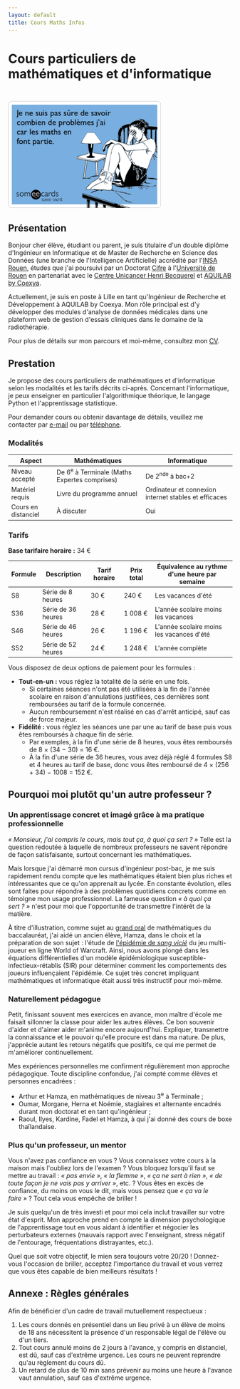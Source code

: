 ```yaml
---
layout: default
title: Cours Maths Infos
---
```


# Cours particuliers de mathématiques et d'informatique

<img alt="Humour — Je ne suis pas sûre de savoir combien de problèmes j'ai car les maths en font partie." class="center" src="assets/images/humour-pas-sure-nb-prb-maths.png" style="height: 240px; margin-top: 26px;">

## Présentation

Bonjour cher élève, étudiant ou parent, je suis titulaire d'un double diplôme d'Ingénieur en Informatique et de Master
de Recherche en Science des Données (une branche de l'Intelligence Artificielle) accrédité par
l'[INSA Rouen](https://www.insa-rouen.fr/formation/specialites-ingenieurses/informatique-et-technologie-de-linformation),
études que j'ai poursuivi par un Doctorat [Cifre](https://www.anrt.asso.fr/fr/le-dispositif-cifre-7844) à
l'[Université de Rouen](https://ed-miis.normandie-univ.fr/) en partenariat avec
le [Centre Unicancer Henri Becquerel](https://www.becquerel.fr/le-centre/la-recherche/recherche-fondamentale-et-translationnelle/)
et [AQUILAB by Coexya](https://www.aquilab.com).

Actuellement, je suis en poste à Lille en tant qu'Ingénieur de Recherche et Développement à AQUILAB by Coexya.
Mon rôle principal est d'y développer des modules d'analyse de données médicales dans une plateform web de gestion d'essais cliniques dans le domaine de la radiothérapie.

Pour plus de détails sur mon parcours et moi-même, consultez mon [CV](index.md).

## Prestation

Je propose des cours particuliers de mathématiques et d'informatique selon les modalités et les tarifs décrits ci-après.
Concernant l'informatique, je peux enseigner en particulier l'algorithmique théorique, le langage Python et l'apprentissage statistique.

Pour demander cours ou obtenir davantage de détails, veuillez me contacter par
<a href="mailto:alexandre.huat@gmail.com?subject=Cours particuliers - Prénom NOM - Matières&body=(1) Modifiez l'objet du mail en précisant le nom complet de l'élève potentiel et les matières qui vous intéressent. (2) Renseignez directement vos disponibilités si vous les connaissez. (3) Renseignez votre numéro de téléphone pour être recontacté.">
e-mail</a>
ou par
<a href="tel:+33749365848">téléphone</a>.

### Modalités

| Aspect              | Mathématiques                                             | Informatique                                          |
|---------------------|-----------------------------------------------------------|-------------------------------------------------------|
| Niveau accepté      | De 6<sup>e</sup> à Terminale (Maths Expertes comprises) | De 2<sup>nde</sup> à bac+2                            |
| Matériel requis     | Livre du programme annuel                                 | Ordinateur et connexion internet stables et efficaces |
| Cours en distanciel | À discuter                                                | Oui                                                   |

### Tarifs

**Base tarifaire horaire :** 34 €

| Formule | Description        | Tarif horaire | Prix total | Équivalence au rythme d'une heure par semaine |
|---------|--------------------|---------------|------------|-----------------------------------------------|
| S8      | Série de 8 heures  | 30 €          | 240 €      | Les vacances d'été                            |
| S36     | Série de 36 heures | 28 €          | 1 008 €    | L'année scolaire moins les vacances           |
| S46     | Série de 46 heures | 26 €          | 1 196 €    | L'année scolaire moins les vacances d'été     |
| S52     | Série de 52 heures | 24 €          | 1 248 €    | L'année complète                              |

Vous disposez de deux options de paiement pour les formules :
* **Tout-en-un :** vous réglez la totalité de la série en une fois.
  * Si certaines séances n'ont pas été utilisées à la fin de l'année scolaire en raison d'annulations justifiées, ces dernières sont remboursées au tarif de la formule concernée. 
  * Aucun remboursement n'est réalisé en cas d'arrêt anticipé, sauf cas de force majeur.
* **Fidélité :** vous réglez les séances une par une au tarif de base puis vous êtes remboursés à chaque fin de série. 
  * Par exemples, à la fin d'une série de 8 heures, vous êtes remboursés de 8 × (34 − 30) = 16 €. 
  * À la fin d'une série de 36 heures, vous avez déjà réglé 4 formules S8 et 4 heures au tarif de base, donc vous êtes remboursé de 4 × (256 + 34) − 1008 = 152 €.

## Pourquoi moi plutôt qu'un autre professeur ?

### Un apprentissage concret et imagé grâce à ma pratique professionnelle

_« Monsieur, j'ai compris le cours, mais tout ça, à quoi ça sert ? »_ Telle est la question redoutée à laquelle de
nombreux professeurs ne savent répondre de façon satisfaisante, surtout concernant les mathématiques.

Mais lorsque j'ai démarré mon cursus d'ingénieur post-bac, je me suis rapidement rendu compte que les mathématiques étaient bien plus riches et intéressantes que ce qu'on apprenait au lycée.
En constante évolution, elles sont faites pour répondre à des problèmes quotidiens concrets comme en témoigne mon usage professionnel.
La fameuse question _« à
quoi ça sert ? »_ n'est pour moi que l'opportunité de transmettre l'intérêt de la matière.

À titre d'illustration, comme sujet
au [grand oral](https://www.education.gouv.fr/reussir-au-lycee/baccalaureat-comment-se-passe-le-grand-oral-100028) de
mathématiques du baccalauréat, j'ai aidé un ancien élève, Hamza, dans le choix et la préparation de son sujet : l'étude
de [l'épidémie de _sang vicié_](https://fr.wikipedia.org/wiki/Incident_du_sang_vicié) du jeu multi-joueur en ligne World of Warcraft.
Ainsi, nous avons plongé dans les équations différentielles d'un modèle
épidémiologique susceptible-infectieux-rétablis (SIR) pour déterminer comment les comportements des joueurs influençaient l'épidémie. Ce sujet très
concret impliquant mathématiques et informatique était aussi très instructif pour moi-même.

### Naturellement pédagogue

Petit, finissant souvent mes exercices en avance, mon maître d'école me faisait sillonner la classe pour aider les autres élèves.
Ce bon souvenir d'aider et d'aimer aider m'anime encore aujourd'hui.
Expliquer, transmettre la connaissance et le pouvoir qu'elle procure est dans ma nature.
De plus, j'apprécie autant les retours négatifs que positifs, ce qui me permet de m'améliorer continuellement.

Mes expériences personnelles me confirment régulièrement mon approche pédagogique.
Toute discipline confondue, j'ai compté comme élèves et personnes encadrées :

* Arthur et Hamza, en mathématiques de niveau 3<sup>e</sup> à Terminale ;
* Oumar, Morgane, Herna et Noémie, stagiaires et alternante encadrés durant mon doctorat et en tant qu'ingénieur ;
* Raoul, Ilyes, Kardine, Fadel et Hamza, à qui j'ai donné des cours de boxe thaïlandaise.

### Plus qu'un professeur, un mentor

Vous n'avez pas confiance en vous ? Vous connaissez votre cours à la maison mais l'oubliez lors de l'examen ? Vous
bloquez lorsqu'il faut se mettre au travail : _« pas envie »_, _« la flemme »_, _« ça ne sert à rien »_, _« de toute
façon je ne vais pas y arriver »_, etc. ? Vous êtes en excès de confiance, du moins on vous le dit, mais vous pensez que
_« ça va le faire »_ ?
Tout cela vous empêche de briller !

Je suis quelqu'un de très investi et pour moi cela inclut travailler sur votre état d'esprit. Mon approche prend en compte la dimension psychologique de l'apprentissage tout en vous aidant à identifier et négocier les perturbateurs externes (mauvais rapport avec l'enseignant, stress négatif de l'entourage, fréquentations distrayantes, etc.).

Quel que soit votre objectif, le mien sera toujours votre 20/20 ! Donnez-vous l'occasion de briller, acceptez l'importance du travail et vous verrez que vous êtes capable de bien meilleurs résultats !

## Annexe : Règles générales

Afin de bénéficier d'un cadre de travail mutuellement respectueux :
1. Les cours donnés en présentiel dans un lieu privé à un élève de moins de 18 ans nécessitent la présence d'un responsable légal de l'élève ou d'un tiers.
1. Tout cours annulé moins de 2 jours à l'avance, y compris en distanciel, est dû, sauf cas d'extrême urgence. Les cours ne peuvent reprendre qu'au règlement du cours dû.
1. Un retard de plus de 10 min sans prévenir au moins une heure à l'avance vaut annulation, sauf cas d'extrême urgence.